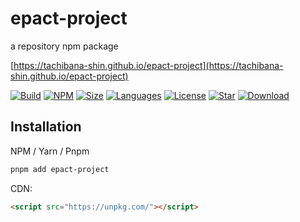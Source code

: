 # epact-project

a repository npm package

[https://tachibana-shin.github.io/epact-project](https://tachibana-shin.github.io/epact-project)

[![Build](https://github.com/tachibana-shin/epact-project/actions/workflows/build-docs.yml/badge.svg)](https://github.com/tachibana-shin/epact-project/actions/workflows/docs.yml)
[![NPM](https://badge.fury.io/js/epact-project.svg)](http://badge.fury.io/js/epact-project)
[![Size](https://img.shields.io/bundlephobia/minzip/epact-project/latest)](https://npmjs.org/package/epact-project)
[![Languages](https://img.shields.io/github/languages/top/tachibana-shin/epact-project)](https://npmjs.org/package/epact-project)
[![License](https://img.shields.io/npm/l/epact-project)](https://npmjs.org/package/epact-project)
[![Star](https://img.shields.io/github/stars/tachibana-shin/epact-project)](https://github.com/tachibana-shin/epact-project/stargazers)
[![Download](https://img.shields.io/npm/dm/epact-project)](https://npmjs.org/package/epact-project)

## Installation

NPM / Yarn / Pnpm
```bash
pnpm add epact-project
```

CDN:
``` html
<script src="https://unpkg.com/"></script>
```
